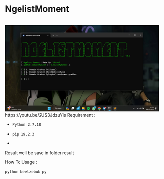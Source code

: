 <H1>NgelistMoment</H1>
<br>
<img src="https://raw.githubusercontent.com/InMyMine7/NgelistMoment/main/listmoment.jpg"
<br>
https://youtu.be/2US3JdzuVis
Requirement :

- `Python 2.7.18`

- `pip 19.2.3`
- 
Result well be save in folder result

How To Usage :

```
python beelzebub.py
```

